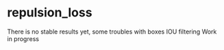 # repulsion_loss

There is  no stable results yet, some troubles with boxes IOU filtering
Work in progress
